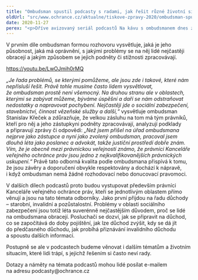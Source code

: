 ```yaml
---
title: "Ombudsman spustil podcasty s radami, jak řešit různé životní situace"
oldUrl: "src/www.ochrance.cz/aktualne/tiskove-zpravy-2020/ombudsman-spustil-podcasty-s-radami-jak-resit-ruzne-zivotni-situace"
date: 2020-11-27
perex: "<p>Dříve avizovaný seriál podcastů Na kávu s ombudsmanem dnes začíná. Úvodní díl se nejprve věnuje vysvětlení působnosti ombudsmana a způsobu, jaký se podněty řeší. Další díly se zaměří na konkrétní problémy a životní situace, s nimiž se lidé na ombudsmana obracejí. Jako první budou na řadě důchody.</p>"
---
```


<!-- imported from the old website -->

<p>V prvním díle ombudsman formou rozhovoru vysvětluje, jaká je jeho působnost, jaká má oprávnění, s jakými problémy se na něj lidé nejčastěji obracejí a jakým způsobem se jejich podněty či stížnosti zpracovávají.</p><p><a href="https://youtu.be/LwOJmih0rMQ" target="_blank">https://youtu.be/LwOJmih0rMQ</a> </p><p><i>„Je řada problémů, se kterými pomůžeme, ale jsou zde i takové, které nám nepřísluší řešit. Právě tohle musíme často lidem vysvětlovat, že ombudsman prostě není všemocný. Na druhou stranu ale v oblastech, kterými se zabývat můžeme, býváme úspěšní a daří se nám odstraňovat nedostatky a napravovat pochybení. Nejčastěji jde o sociální zabezpečení, stavebnictví, činnost vězeňské služby a další,“</i> vysvětluje ombudsman Stanislav Křeček a zdůrazňuje, že velkou zásluhu na tom má tým právníků, kteří pro něj a jeho zástupkyni podněty zpracovávají, analyzují podklady a připravují zprávy či odpovědi: <i>„Než jsem přišel na úřad ombudsmana nejprve jako zástupce a nyní jako zvolený ombudsman, pracoval jsem dlouhá léta jako poslanec a advokát, takže justiční prostředí dobře znám. Vím, že je obecně mezi právnickou veřejností známo, že právníci Kanceláře veřejného ochránce práv jsou jedno z nejkvalifikovanějších právnických uskupení.“ </i>Právě tato odborná kvalita podle ombudsmana přispívá k tomu, že jsou závěry a doporučení obvykle respektovány a dochází k nápravě, i když ombudsman nemá žádné rozhodovací nebo donucovací pravomoci.</p><p>V dalších dílech podcastů proto budou vystupovat především právníci Kanceláře veřejného ochránce práv, kteří se jednotlivým oblastem přímo věnují a jsou na tato témata odborníky. Jako první přijdou na řadu důchody – starobní, invalidní a pozůstalostní. Problémy v oblasti sociálního zabezpečení jsou totiž léta suverénně nejčastějším důvodem, proč se lidé na ombudsmana obracejí. Posluchači se dozví, jak se připravit na důchod, co se započítává do doby pojištění, jak lze důchod zvýšit, kdy se dá jít do předčasného důchodu, jak probíhá přiznávání invalidního důchodu a spoustu dalších informací. </p><p>Postupně se ale v podcastech budeme věnovat i dalším tématům a životním situacím, které lidi trápí, s jejichž řešením si často neví rady.</p><p>Dotazy a náměty na témata podcastů mohou lidé posílat e-mailem na adresu podcasty@ochrance.cz</p>
